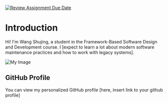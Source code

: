 [![Review Assignment Due Date](https://classroom.github.com/assets/deadline-readme-button-22041afd0340ce965d47ae6ef1cefeee28c7c493a6346c4f15d667ab976d596c.svg)](https://classroom.github.com/a/0MOLbOcH)
# Introduction
Hi! I'm Wang Shujing, a student in the Framework-Based Software Design and Development course. 
I [expect to learn a lot about modern software maintenance practices and how to work with legacy systems].

![My Image](微信图片_20250317194542.jpg)  <!-- Link to the uploaded image -->

## GitHub Profile

You can view my personalized GitHub profile [here, insert link to your github profile]

